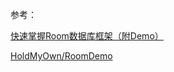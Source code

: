 
参考：

[快速掌握Room数据库框架（附Demo）](https://www.jianshu.com/p/72c8efc3ad87)

[HoldMyOwn/RoomDemo](https://github.com/HoldMyOwn/RoomDemo/blob/master/app/src/main/java/com/jkt/roomdemo/MainActivity.java)

